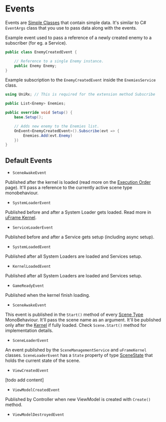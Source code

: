 # Events

Events are [Simple Classes](nodes/simple-class-node) that contain simple data. It's similar to C# `EventArgs` class that you use to pass data along with the events.

Example event used to pass a reference of a newly created enemy to a subscriber (for eg. a Service).

```csharp
public class EnemyCreatedEvent {

    // Reference to a single Enemy instance.
    public Enemy Enemy;
}
```

Example subscription to the `EnemyCreatedEvent` inside the `EnemiesService` class.

```csharp
using UniRx; // This is required for the extension method Subscribe

public List<Enemy> Enemies;

public override void Setup() {
    base.Setup();

    // Adds new enemy to the Enemies list.
    OnEvent<EnemyCreatedEvent>().Subscribe(evt => {
        Enemies.Add(evt.Enemy)
    })
}
```

## Default Events

* `SceneAwakeEvent`

Published after the kernel is loaded (read more on the [Execution Order](execution-order.md) page). It'll pass a reference to the currently active scene type monobehaviour.

* `SystemLoaderEvent`

Published before and after a System Loader gets loaded. Read more in [uFrame Kernel](uframe-kernel.md).

* `ServiceLoaderEvent`

Published before and after a Service gets setup (including async setup).

* `SystemLoadedEvent`

Published after all System Loaders are loaded and Services setup.

* `KernelLoadedEvent`

Published after all System Loaders are loaded and Services setup.

* `GameReadyEvent`

Published when the kernel finish loading.

* `SceneAwakeEvent`

This event is published in the `Start()` method of every [Scene Type](nodes/scene-type-node.md) MonoBehaviour. It'll pass the scene name as an argument. It'll be published only after the [Kernel](uframe-kernel.md) if fully loaded. Check `Scene.Start()` method for implementation details.

* `SceneLoaderEvent`

An event published by the `SceneManagementService` and `uFrameKernel` classes. `SceneLoaderEvent` has a `State` property of type [SceneState](classes/scenestate.md) that holds the current state of the scene.

* `ViewCreatedEvent`

[todo add content]

* `ViewModelCreatedEvent`

Published by Controller when new ViewModel is created with `Create()` method.

* `ViewModelDestroyedEvent`
